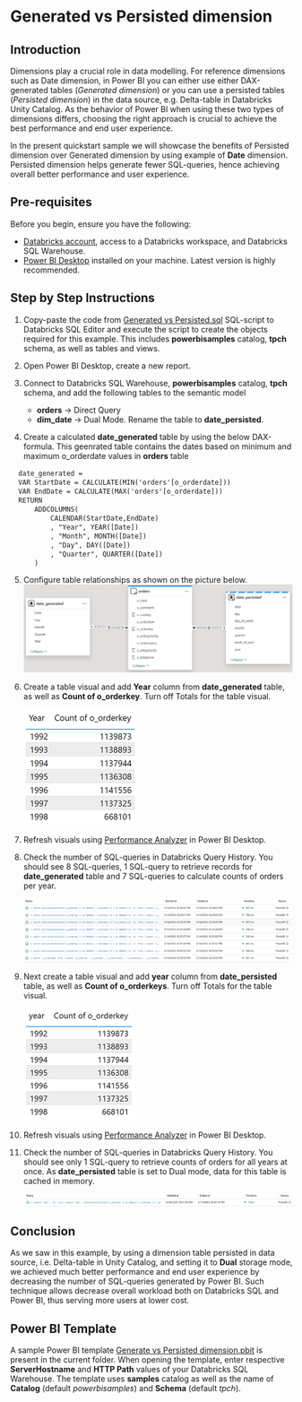 # Generated vs Persisted dimension
## Introduction
Dimensions play a crucial role in data modelling. For reference dimensions such as Date dimension, in Power BI you can either use either DAX-generated tables (*Generated dimension*) or you can use a persisted tables (*Persisted dimension*) in the data source, e.g. Delta-table in Databricks Unity Catalog. As the behavior of Power BI when using these two types of dimensions differs, choosing the right approach is crucial to achieve the best performance and end user experience. 

In the present quickstart sample we will showcase the benefits of Persisted dimension over Generated dimension by using example of **Date** dimension. Persisted dimension helps generate fewer SQL-queries, hence achieving overall better performance and user experience.


## Pre-requisites

Before you begin, ensure you have the following:

- [Databricks account](https://databricks.com/), access to a Databricks workspace, and Databricks SQL Warehouse. 
- [Power BI Desktop](https://powerbi.microsoft.com/desktop/) installed on your machine. Latest version is highly recommended.

  
## Step by Step Instructions
1. Copy-paste the code from [Generated vs Persisted.sql](./Generated%20vs%20Persisted%20dimension.sql) SQL-script to Databricks SQL Editor and execute the script to create the objects required for this example. This includes **powerbisamples** catalog, **tpch** schema, as well as tables and views.
   
2. Open Power BI Desktop, create a new report.
   
3. Connect to Databricks SQL Warehouse, **powerbisamples** catalog, **tpch** schema, and add the following tables to the semantic model
    - **orders** → Direct Query 
    - **dim_date** → Dual Mode. Rename the table to **date_persisted**.
      
4. Create a calculated **date_generated** table by using the below DAX-formula. This geenrated table contains the dates based on minimum and maximum o_orderdate values in **orders** table
  ```
    date_generated = 
    VAR StartDate = CALCULATE(MIN('orders'[o_orderdate]))
    VAR EndDate = CALCULATE(MAX('orders'[o_orderdate]))
    RETURN 
        ADDCOLUMNS(
            CALENDAR(StartDate,EndDate)
            , "Year", YEAR([Date])
            , "Month", MONTH([Date])
            , "Day", DAY([Date])
            , "Quarter", QUARTER([Date])
        )
 ```

5. Configure table relationships as shown on the picture below.
![Data model](./images/data_model.png)

6. Create a table visual and add **Year** column from **date_generated** table, as well as **Count of o_orderkey**. Turn off Totals for the table visual.
    
    ![Table visual](./images/generate_table.png)

7. Refresh visuals using [Performance Analyzer](https://learn.microsoft.com/en-us/power-bi/create-reports/desktop-performance-analyzer) in Power BI Desktop.
   
8. Check the number of SQL-queries in Databricks Query History. You should see 8 SQL-queries, 1 SQL-query to retrieve records for **date_generated** table and 7 SQL-queries to calculate counts of orders per year.

    ![Query History](./images/generate_queries.png)

9. Next create a table visual and add **year** column from **date_persisted** table, as well as **Count of o_orderkeys**. Turn off Totals for the table visual.

    ![Table visual](./images/persist_table.png)

10. Refresh visuals using [Performance Analyzer](https://learn.microsoft.com/en-us/power-bi/create-reports/desktop-performance-analyzer) in Power BI Desktop.
    
11. Check the number of SQL-queries in Databricks Query History. You should see only 1 SQL-query to retrieve counts of orders for all years at once. As **date_persisted** table is set to Dual mode, data for this table is cached in memory.

    ![Query History](./images/persisted_queries.png) 


## Conclusion
As we saw in this example, by using a dimension table persisted in data source, i.e. Delta-table in Unity Catalog, and setting it to **Dual** storage mode, we achieved much better performance and end user experience by decreasing the number of SQL-queries generated by Power BI. Such technique allows decrease overall workload both on Databricks SQL and Power BI, thus serving more users at lower cost.

## Power BI Template 

A sample Power BI template [Generate vs Persisted dimension.pbit](./Generated%20vs%20Persisted%20dimension.pbit) is present in the current folder. When opening the template, enter respective **ServerHostname** and **HTTP Path** values of your Databricks SQL Warehouse. The template uses **samples** catalog as well as the name of **Catalog** (default *powerbisamples*) and **Schema** (default *tpch*).
